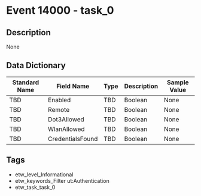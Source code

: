 # Event 14000 - task_0

## Description
None

## Data Dictionary
|Standard Name|Field Name|Type|Description|Sample Value|
|---|---|---|---|---|
|TBD|Enabled|TBD|Boolean|None|None|
|TBD|Remote|TBD|Boolean|None|None|
|TBD|Dot3Allowed|TBD|Boolean|None|None|
|TBD|WlanAllowed|TBD|Boolean|None|None|
|TBD|CredentialsFound|TBD|Boolean|None|None|

## Tags
* etw_level_Informational
* etw_keywords_Filter ut:Authentication
* etw_task_task_0
